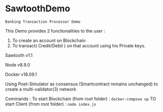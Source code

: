 # SawtoothDemo
`
Banking Transaction Processor Demo
`

This Demo provides 2 functionalities to the user :
1. To create an account on Blockchain
2. To transact( Credit/Debit ) on that account using his Private keys.

Sawtooth v1.1

Node v8.9.0

Docker v18.09.1

Using Poet-Simulator as consensus (Smartcontract remains unchanged) to create a multi-validator(3) network

Commands :
To start Blockchain (from root folder) : `docker-compose up`
TO start Client (from root folder) : `node index.js` 
